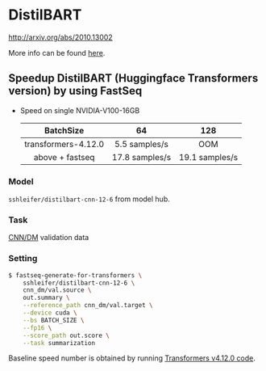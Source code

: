 # DistilBART

http://arxiv.org/abs/2010.13002

More info can be found [here](https://github.com/huggingface/transformers/blob/master/examples/seq2seq/README.md#distilbart).

## Speedup DistilBART (Huggingface Transformers version) by using FastSeq

- Speed on single NVIDIA-V100-16GB

  |      BatchSize      |       64       |       128      |
  |:-------------------:|:--------------:|:--------------:|
  | transformers-4.12.0  | 5.5 samples/s  |      OOM       |
  |  above + fastseq    | 17.8 samples/s  | 19.1 samples/s  |


### Model
`sshleifer/distilbart-cnn-12-6` from model hub.

### Task
[CNN/DM](https://github.com/harvardnlp/sent-summary) validation data

### Setting

```bash
$ fastseq-generate-for-transformers \
    sshleifer/distilbart-cnn-12-6 \
    cnn_dm/val.source \
    out.summary \
    --reference_path cnn_dm/val.target \
    --device cuda \
    --bs BATCH_SIZE \
    --fp16 \
    --score_path out.score \
    --task summarization
```

Baseline speed number is obtained by running [Transformers v4.12.0 code](https://github.com/huggingface/transformers/blob/b0892fa0e8df02d683e05e625b3903209bff362d/examples/seq2seq/run_eval.py).

